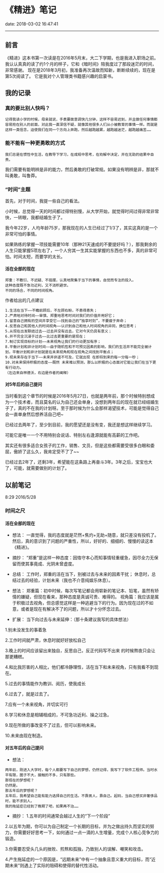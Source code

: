 # 《精进》笔记
date: 2018-03-02 16:47:41

---

## 前言
《精进》这本书第一次读是在2016年5月末，大二下学期，也是我进入职场之前。
我认认真真的读了约1个月的样子，它和《暗时间》陪我度过了那段迷茫的时间，非常感谢。
现在是2018年3月初，我准备再次温故而知新，断断续续的，现在是第5次阅读了。
它是我对个人管理类书籍感兴趣的启蒙书。

## 我的记录

### 真的要比别人快吗？

```
记得我读小学的时候，母亲就说，手表要故意调快几分钟，这样不容易迟到，并且做任何事情都容易抢在别人的前面，对此我一直深信不疑，就像其他很多人们从小被教育的事情一样。而就是这样一类信念，迫使我们在同一个方向上奔跑，然后越跑越累，越跑越迷茫，越跑越痛苦……
```

### 能不能有一种更勇敢的方式

```
我们总是在惯性中生活，在教导下学习，在成规中思考，在劝解中决定，并在无助的结果中自责。
```

我们需要有能明辨是非的能力，然后勇敢的打破常规。如果没有明辨是非，那就不叫勇敢，叫鲁莽。

### “时间”主题

首先，对于时间，我提一些自己的看法。

小时候，总觉得一天的时间都过得特别慢，从大学开始，就觉得时间过得非常非常快，一转眼，我都结婚生子了。

我今年22岁，人均年龄75岁，那我现在的人生已经过了1/3了，其实这真的是一个非常可怕的事情。

如果熟练的掌握一项技能需要10年（那种21天速成的不要提好吗？），那我剩余的人生只能掌握5项左右了，一个人穷其一生其实能掌握的东西也不多，真的非常可怕。时间太短，而要学的太长。

#### 活在全部的现在

```
郑重：不敷衍、不迟疑、不摇摆，认真地聚集于当下的事情，自觉而专注的投入。
这种态度既不急功近利，又不消积避世。
不同的场合，不同的时间视角。
```

作者给出的几点建议

```
1.生活在当下——不瞻前顾后，不左顾右盼，不患得患失；
2.严肃地对待时间——审慎、郑重地思考时间对我们的价值并用好它；
3.留意自己拥有的空间并享受它——找到自己的“独享时刻”，不要疲于奔命；
4.反思自己和其他人的时间视角——认识到自己和他人时间视角的异同，换位思考；
5.从现在出发联结过去——过去并没有远去，它对今天仍具有意义；
6.并不完全沉浸于过去——比过去更重要的是现在；
7.制订实现目标的计划——未来视角让我们的行动更加有序；
8.平衡计划和非计划时间——由于随机性和不可预见因素的影响，我们的生活并不能完全被计划，平衡计划和非计划就是在未来视角和现在视角之间找到平衡点；
9.视未来存在于当下——未来并非遥不可及，它就出现 在即将到来的每一分每一秒；
10.对未来保持积极的态度——既然 未来难以预测，那么以积极的心态面对它能让我们在当下更有行动力。
（左边来自林德沃，右边是作者的阐释）
```

#### 对5年后的自己提问

当时看到这个章节的时候是2016年5月27日，也就是两年前，那个时候特别想成为一个技术者，而且莫名的认为自己还会单身，没想到两年后的现在就已经结婚生子了，真的不在我的计划呀。至于那时候为什么会那样渴望技术，可能是觉得自己会一直单身然后想养活自己吧~

已经过去两年了，至少到目前，我的愿望还是没有变，我还是想这样继续学习。

可能它是唯一一个不用特别会说话、特别左右逢源就能有高薪的工作吧。

其实还有很多适合女孩子的工作，销售、文员，但是这些都需要受很多白眼和委屈，傲娇了这么久，我肯定受不了了~~

已经过去2年了，还剩3年，希望能在这条路上再奋斗3年。3年之后，宝宝也大了，可能，就需要做别的计划了。

## 以前笔记
8:29 2016/5/28
### 时间之尺
#### 活在全部的现在
- 想法：
一直觉得，我的态度就是茫然+焦灼+无助+随意，就只差没有投机了。然后，真的意识到了问题的严重性，所以，好好的、细细的、慢慢的读这本《精进》。
- 摘抄：
 “郑重”是这样一种态度：因恪守本心而知事情轻重缓急，因尽全力无保留而使其事竟成、光阴未曾虚度。
- 总结：
工作时，郑重的活在当下，别被过去与未来的因素干扰；
休息时，总结过去的经验，计划未来（我也不介意纯娱乐休息）。

- 想法：
郑重篇：初中时候，每次写笔记都会用崭新的笔记本、铅笔，虽然有矫情的嫌疑，但现在看来，那种态度是真诚可贵、难得的。
视角篇：我应该是属于积极过去视角，但总感觉这样是一种逃避当下的行为。因为现在过的不如意，或者是现在有解决不了的问题，所以才十分怀念过去。

- 扩展：
当下向过去与未来延伸：（那十条建议我写的具体想法）

1.别未没发生的事着急

2.工作时间就严肃，休息时就好好放松自己

3.晚上的时间应该留出来独自，反思自己，反正代码写不出来 的时候熬夜只会让那更糟糕。

4.和比我厉害的人相比，他们都冷静理性，活在当下和未来视角，只有我看不到现在。

5.过去的事情能作为教训、阅历，使我成长

6.过去了，就是过去了。

7.应有一个未来视角，并切实可行

8.学习和休息是相辅相成的，不可急功近利、操之过急。

9.现在所做的事改变不了过去，但可以影响未来。

10.未来由现在制造。

#### 对五年后的自己提问
- 想法：
```
两年前，刚进入大学时，每个人都要写下自己的梦想，仍然记得，我写下了软件工程师。当时水平有限，圈子不大，接触的不多，只有那些。
那现在的梦想呢？
仍然是。
那五年后的梦想呢？
五年后，我希望自己能有能力选择自己的生活。不靠男人，靠自己。起码，当自己想买非奢侈品时，能不求别人。
我的拖延症已经到了晚期了吧，如果再不治……
```
- 摘抄：
1.五年的时间通常会越过人生的“下一个阶段”

2.以五年为期，你可以为自己制定一个长期的目标，并为之做出持久而坚实的努力，你需要好好思考一下，如何通过一点一滴的人生增量，完成个人核心竞争力的锻造。

3.你需要忍受头几头的挫败、煎熬和孤独，乃致别人的误解、嘲笑和攻击。

4.产生拖延症的一个原因是，“远期未来”中有一个抽象且意义重大的目标，而“近期未来”则遇上了实际的阻碍和使得的替代性活动。


